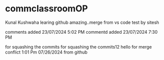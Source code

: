 # commclassroomOP

Kunal Kushwaha learing github amazing..merge from vs code
test by sitesh

comments added 23/07/2024 5:02 PM
commentd added 23/07/2024 7:30 PM

for squashing the commits
for squashing the commits12
hello for merge conflict 1:01 Pm 07/26/2024
from  github
